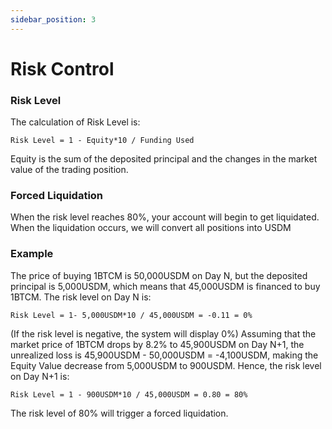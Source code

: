 ```yaml
---
sidebar_position: 3
---
```

# Risk Control

### Risk Level
The calculation of Risk Level is: 
```
Risk Level = 1 - Equity*10 / Funding Used
```
Equity is the sum of the deposited principal and the changes in the market value of the trading position.

### Forced Liquidation
When the risk level reaches 80%, your account will begin to get liquidated.
When the liquidation occurs, we will convert all positions into USDM

### Example
The price of buying 1BTCM is 50,000USDM on Day N, but the deposited principal is 5,000USDM, which means that 45,000USDM is financed to buy 1BTCM. The risk level on Day N is: 
```
Risk Level = 1- 5,000USDM*10 / 45,000USDM = -0.11 = 0% 
```
(If the risk level is negative, the system will display 0%)
Assuming that the market price of 1BTCM drops by 8.2% to 45,900USDM on Day N+1, the unrealized loss is 45,900USDM - 50,000USDM = -4,100USDM, making the Equity Value decrease from 5,000USDM to 900USDM. Hence, the risk level on Day N+1 is:
``` 
Risk Level = 1 - 900USDM*10 / 45,000USDM = 0.80 = 80%
```
The risk level of 80% will trigger a forced liquidation.